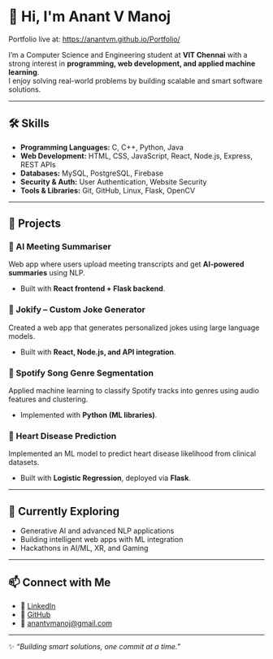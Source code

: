 # 👋 Hi, I'm Anant V Manoj  

Portfolio live at:  https://anantvm.github.io/Portfolio/

I’m a Computer Science and Engineering student at **VIT Chennai** with a strong interest in **programming, web development, and applied machine learning**.  
I enjoy solving real-world problems by building scalable and smart software solutions.  

---

## 🛠️ Skills  

- **Programming Languages:** C, C++, Python, Java  
- **Web Development:** HTML, CSS, JavaScript, React, Node.js, Express, REST APIs  
- **Databases:** MySQL, PostgreSQL, Firebase  
- **Security & Auth:** User Authentication, Website Security  
- **Tools & Libraries:** Git, GitHub, Linux, Flask, OpenCV  

---

## 🚀 Projects  

### 🔹 AI Meeting Summariser  
Web app where users upload meeting transcripts and get **AI-powered summaries** using NLP.  
- Built with **React frontend + Flask backend**.  

### 🔹 Jokify – Custom Joke Generator  
Created a web app that generates personalized jokes using large language models.  
- Built with **React, Node.js, and API integration**.  

### 🔹 Spotify Song Genre Segmentation  
Applied machine learning to classify Spotify tracks into genres using audio features and clustering.  
- Implemented with **Python (ML libraries)**.  

### 🔹 Heart Disease Prediction  
Implemented an ML model to predict heart disease likelihood from clinical datasets.  
- Built with **Logistic Regression**, deployed via **Flask**.  

---

## 🌱 Currently Exploring  
- Generative AI and advanced NLP applications  
- Building intelligent web apps with ML integration  
- Hackathons in AI/ML, XR, and Gaming  

---

## 📫 Connect with Me  
- 💼 [LinkedIn](https://www.linkedin.com/in/anant-v-manoj-b13885288/)  
- 🐙 [GitHub](https://github.com/anantvm)  
- 📧 anantvmanoj@gmail.com  

---

✨ _“Building smart solutions, one commit at a time.”_  
